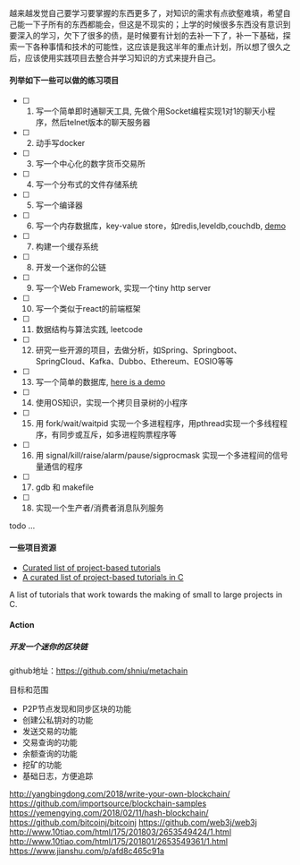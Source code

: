 
越来越发觉自己要学习要掌握的东西更多了，对知识的需求有点欲壑难填，希望自己能一下子所有的东西都能会，但这是不现实的；上学的时候很多东西没有意识到要深入的学习，欠下了很多的债，是时候要有计划的去补一下了，补一下基础，探索一下各种事情和技术的可能性，这应该是我这半年的重点计划，所以想了很久之后，应该使用实践项目去整合并学习知识的方式来提升自己。

#### 列举如下一些可以做的练习项目

- [ ] 1. 写一个简单即时通聊天工具, 先做个用Socket编程实现1对1的聊天小程序，然后telnet版本的聊天服务器
- [ ] 2. 动手写docker
- [ ] 3. 写一个中心化的数字货币交易所
- [ ] 4. 写一个分布式的文件存储系统
- [ ] 5. 写一个编译器
- [ ] 6. 写一个内存数据库，key-value store，如redis,leveldb,couchdb, [demo](http://codecapsule.com/2012/11/07/ikvs-implementing-a-key-value-store-table-of-contents/)
- [ ] 7. 构建一个缓存系统
- [ ] 8. 开发一个迷你的公链
- [ ] 9. 写一个Web Framework, 实现一个tiny http server
- [ ] 10. 写一个类似于react的前端框架
- [ ] 11. 数据结构与算法实践, leetcode
- [ ] 12. 研究一些开源的项目，去做分析，如Spring、Springboot、SpringCloud、Kafka、Dubbo、Ethereum、EOSIO等等
- [ ] 13. 写一个简单的数据库, [here is a demo](https://cstack.github.io/db_tutorial/)
- [ ] 14. 使用OS知识，实现一个拷贝目录树的小程序
- [ ] 15. 用 fork/wait/waitpid 实现一个多进程程序，用pthread实现一个多线程程序，有同步或互斥，如多进程购票程序等
- [ ] 16. 用 signal/kill/raise/alarm/pause/sigprocmask 实现一个多进程间的信号量通信的程序
- [ ] 17. gdb 和 makefile
- [ ] 18. 实现一个生产者/消费者消息队列服务

todo ...

#### 一些项目资源

- [Curated list of project-based tutorials ](https://github.com/tuvtran/project-based-learning)
- [A curated list of project-based tutorials in C ](https://github.com/rby90/Project-Based-Tutorials-in-C)

A list of tutorials that work towards the making of small to large projects in C.


#### Action

##### 开发一个迷你的区块链

github地址：https://github.com/shniu/metachain

目标和范围
- P2P节点发现和同步区块的功能
- 创建公私钥对的功能
- 发送交易的功能
- 交易查询的功能
- 余额查询的功能
- 挖矿的功能
- 基础日志，方便追踪

http://yangbingdong.com/2018/write-your-own-blockchain/
https://github.com/importsource/blockchain-samples
https://yemengying.com/2018/02/11/hash-blockchain/
https://github.com/bitcoinj/bitcoinj
https://github.com/web3j/web3j
http://www.10tiao.com/html/175/201803/2653549424/1.html
http://www.10tiao.com/html/175/201801/2653549361/1.html
https://www.jianshu.com/p/afd8c465c91a
